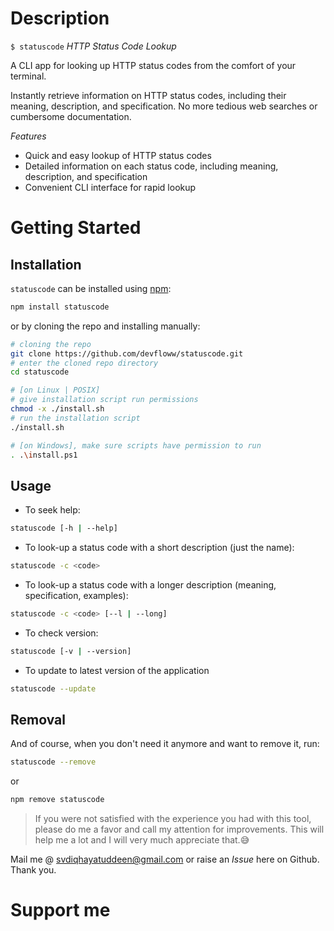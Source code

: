 # Description
`$ statuscode` _HTTP Status Code Lookup_

A CLI app for looking up HTTP status codes from the comfort of your terminal.

Instantly retrieve information on HTTP status codes, including their meaning, description, and specification. No more tedious web searches or cumbersome documentation.

*Features*

- Quick and easy lookup of HTTP status codes
- Detailed information on each status code, including meaning, description, and specification
- Convenient CLI interface for rapid lookup

# Getting Started
## Installation
`statuscode` can be installed using [npm](https://npmjs.com):
```bash
npm install statuscode
```
or by cloning the repo and installing manually:
```bash
# cloning the repo
git clone https://github.com/devfloww/statuscode.git
# enter the cloned repo directory
cd statuscode

# [on Linux | POSIX]
# give installation script run permissions 
chmod -x ./install.sh
# run the installation script
./install.sh

# [on Windows], make sure scripts have permission to run
. .\install.ps1
```
## Usage
- To seek help:
```bash
statuscode [-h | --help]
```
- To look-up a status code with a short description (just the name):
```bash
statuscode -c <code>
```
- To look-up a status code with a longer description (meaning, specification, examples): 
```bash
statuscode -c <code> [--l | --long]
```
- To check version:
```bash
statuscode [-v | --version]
```
- To update to latest version of the application
```bash
statuscode --update 
```
## Removal 
And of course, when you don't need it anymore and want to remove it, run:
```bash
statuscode --remove
```
or 
```bash
npm remove statuscode
```
> If you were not satisfied with the experience you had with this tool, please do me a favor and call my attention for improvements. This will help me a lot and I will very much appreciate that.😅

Mail me @ [svdiqhayatuddeen@gmail.com](mailto:svdiqhayatuddeen@gmail.com) or raise an _Issue_ here on Github. Thank you.

# Support me
